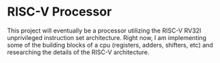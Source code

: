 # RISC-V Processor

This project will eventually be a processor utilizing the RISC-V RV32I unprivileged instruction set architecture.
Right now, I am implementing some of the building blocks of a cpu (registers, adders, shifters, etc) and researching the details of the RISC-V architecture.
